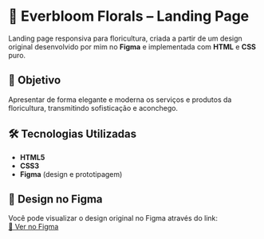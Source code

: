 # 🌸 Everbloom Florals – Landing Page

Landing page responsiva para floricultura, criada a partir de um design original desenvolvido por mim no **Figma** e implementada com **HTML** e **CSS** puro.

## 🎯 Objetivo
Apresentar de forma elegante e moderna os serviços e produtos da floricultura, transmitindo sofisticação e aconchego.

## 🛠 Tecnologias Utilizadas
- **HTML5**
- **CSS3**
- **Figma** (design e prototipagem)

## 📐 Design no Figma
Você pode visualizar o design original no Figma através do link:  
[🔗 Ver no Figma](https://www.figma.com/design/qfNuxF9gN24gyTKbViE1oz/Everbloom-Florals---Landing-Page---Finalizado?m=auto&t=w9m4y5NMGw8xhpK1-6)


